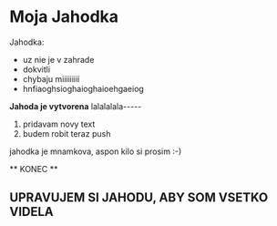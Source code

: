 # Moja Jahodka
Jahodka:
* uz nie je v zahrade
* dokvitli
* chybaju miiiiiiiii
* hnfiaoghsioghaioghaioehgaeiog

**Jahoda je vytvorena**
lalalalala-----

1. pridavam novy text
2. budem robit teraz push

jahodka je mnamkova, aspon kilo si prosim :-)

** KONEC **

## **UPRAVUJEM SI JAHODU, ABY SOM VSETKO VIDELA**
